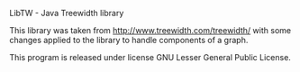 LibTW - Java Treewidth library

This library was taken from http://www.treewidth.com/treewidth/ with some changes applied to the library to handle components of a graph.

This program is released under license GNU Lesser General Public License. 